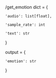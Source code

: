 /get_emotion
dict = {

    'audio': list[float],

    'sample_rate': int

    'text': str

}

output = {

    'emotion': str

}
